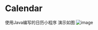 # Calendar
使用Java编写的日历小程序
演示如图
![image](https://github.com/mores1420/Calendar/assets/87219087/818518cb-9ef4-412c-b095-68c9b1295955)
